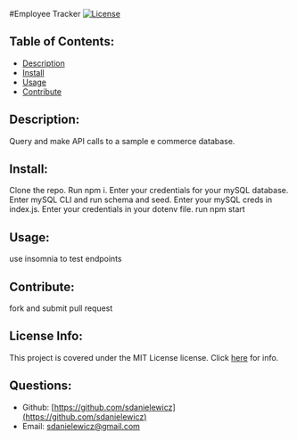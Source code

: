 #Employee Tracker [![License](https://img.shields.io/badge/License-MIT-yellow.svg)](https://opensource.org/licenses/MIT)
   ## Table of Contents:
   * [Description](#description)
   * [Install](#install)
   * [Usage](#usage)
   * [Contribute](#contribute)
   ## Description: 
   Query and make API calls to a sample e commerce database.
   ## Install: 
   Clone the repo. Run npm i. Enter your credentials for your mySQL database. Enter mySQL CLI and run schema and seed. Enter your mySQL creds in index.js. Enter your credentials in your dotenv file. run npm start
   ## Usage:
   use insomnia to test endpoints
   ## Contribute: 
   fork and submit pull request
   ## License Info:
   This project is covered under the MIT License license. Click [here](https://opensource.org/licenses/MIT) for info.
   ## Questions:
   * Github: [https://github.com/sdanielewicz](https://github.com/sdanielewicz)
   * Email: [sdanielewicz@gmail.com](mailto:sdanielewicz@gmail.com)
   